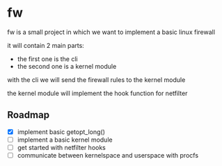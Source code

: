# fw

fw is a small project in which we want to implement a basic linux firewall

it will contain 2 main parts:
  - the first one is the cli
  - the second one is a kernel module
 

with the cli we will send the firewall rules to the kernel module

the kernel module will implement the hook function for netfilter

## Roadmap

- [x] implement basic getopt_long()
- [ ] implement a basic kernel module
- [ ] get started with netfilter hooks
- [ ] communicate between kernelspace and userspace with procfs
